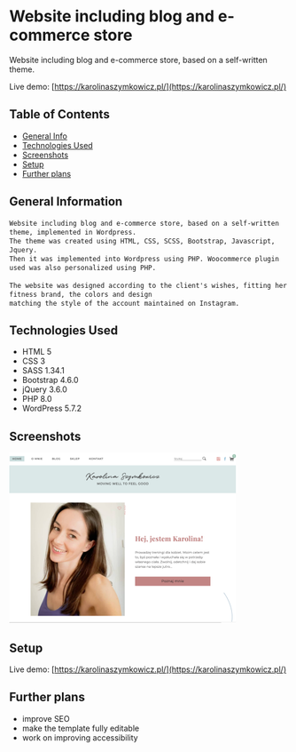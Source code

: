 # Website including blog and e-commerce store

Website including blog and e-commerce store, based on a self-written theme.

Live demo: [https://karolinaszymkowicz.pl/](https://karolinaszymkowicz.pl/)


## Table of Contents
* [General Info](#general-information)
* [Technologies Used](#technologies-used)
* [Screenshots](#screenshots)
* [Setup](#setup)
* [Further plans](#further-plans)



## General Information

    Website including blog and e-commerce store, based on a self-written theme, implemented in Wordpress.
    The theme was created using HTML, CSS, SCSS, Bootstrap, Javascript, Jquery. 
    Then it was implemented into Wordpress using PHP. Woocommerce plugin used was also personalized using PHP.
    
    The website was designed according to the client's wishes, fitting her fitness brand, the colors and design 
    matching the style of the account maintained on Instagram.


## Technologies Used

- HTML 5
- CSS 3
- SASS 1.34.1
- Bootstrap 4.6.0
- jQuery 3.6.0
- PHP 8.0
- WordPress 5.7.2 


## Screenshots
![Własny motyw "Caroline"](./assets/images/screenshot.png)



## Setup
Live demo: [https://karolinaszymkowicz.pl/](https://karolinaszymkowicz.pl/)

## Further plans

- improve SEO
- make the template fully editable
- work on improving accessibility




